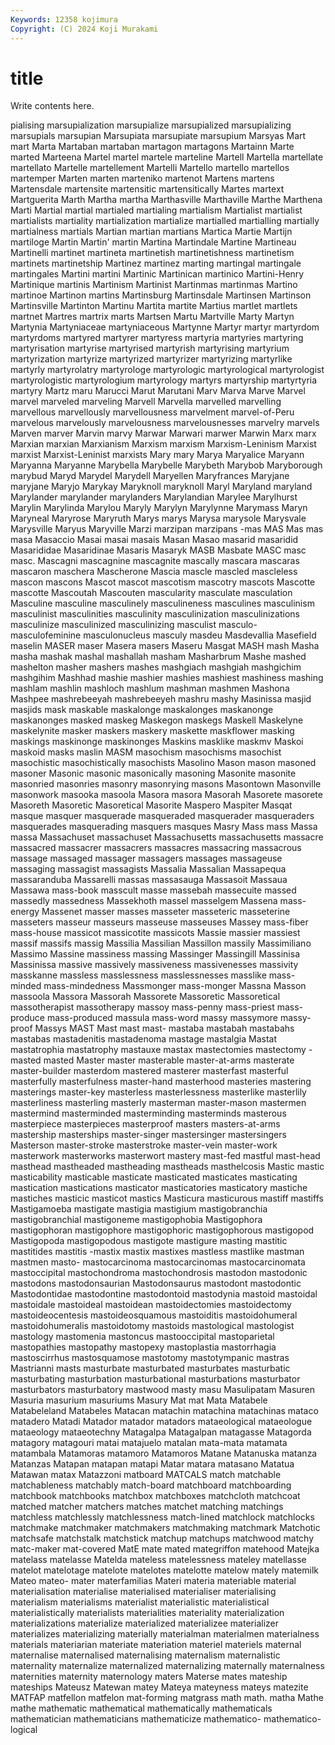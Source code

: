 ```yaml
---
Keywords: 12358 kojimura
Copyright: (C) 2024 Koji Murakami
---
```


# title

Write contents here.



pialising marsupialization marsupialize marsupialized marsupializing marsupials marsupian Marsupiata marsupiate marsupium
Marsyas Mart mart Marta Martaban martaban martagon martagons Martainn Marte
marted Marteena Martel martel martele marteline Martell Martella martellate martellato
Martelle martellement Martelli Martello martello martellos martemper Marten marten marteniko
martenot Martens martens Martensdale martensite martensitic martensitically Martes martext Martguerita
Marth Martha martha Marthasville Marthaville Marthe Marthena Marti Martial martial
martialed martialing martialism Martialist martialist martialists martiality martialization martialize martialled
martialling martially martialness martials Martian martian martians Martica Martie Martijn
martiloge Martin Martin' martin Martina Martindale Martine Martineau Martinelli martinet
martineta martinetish martinetishness martinetism martinets martinetship Martinez martinez marting martingal
martingale martingales Martini martini Martinic Martinican martinico Martini-Henry Martinique martinis
Martinism Martinist Martinmas martinmas Martino martinoe Martinon martins Martinsburg Martinsdale
Martinsen Martinson Martinsville Martinton Martinu Martita martite Martius martlet martlets
martnet Martres martrix marts Martsen Martu Martville Marty Martyn Martynia
Martyniaceae martyniaceous Martynne Martyr martyr martyrdom martyrdoms martyred martyrer martyress
martyria martyries martyring martyrisation martyrise martyrised martyrish martyrising martyrium martyrization
martyrize martyrized martyrizer martyrizing martyrlike martyrly martyrolatry martyrologe martyrologic martyrological
martyrologist martyrologistic martyrologium martyrology martyrs martyrship martyrtyria martyry Martz maru
Marucci Marut Marutani Marv Marva Marve Marvel marvel marveled marveling
Marvell Marvella marvelled marvelling marvellous marvellously marvellousness marvelment marvel-of-Peru marvelous
marvelously marvelousness marvelousnesses marvelry marvels Marven marver Marvin marvy Marwar
Marwari marwer Marwin Marx marx Marxian marxian Marxianism Marxism marxism
Marxism-Leninism Marxist marxist Marxist-Leninist marxists Mary mary Marya Maryalice Maryann
Maryanna Maryanne Marybella Marybelle Marybeth Marybob Maryborough marybud Maryd Marydel
Marydell Maryellen Maryfrances Maryjane maryjane Maryjo Marykay Maryknoll maryknoll Maryl
Maryland maryland Marylander marylander marylanders Marylandian Marylee Marylhurst Marylin Marylinda
Marylou Maryly Marylyn Marylynne Marymass Maryn Maryneal Maryrose Maryruth Marys
marys Marysa marysole Marysvale Marysville Maryus Maryville Marzi marzipan marzipans
-mas MAS Mas mas masa Masaccio Masai masai masais Masan
Masao masarid masaridid Masarididae Masaridinae Masaris Masaryk MASB Masbate MASC
masc masc. Mascagni mascagnine mascagnite mascally mascara mascaras mascaron maschera
Mascherone Mascia mascle mascled mascleless mascon mascons Mascot mascot mascotism
mascotry mascots Mascotte mascotte Mascoutah Mascouten mascularity masculate masculation Masculine
masculine masculinely masculineness masculines masculinism masculinist masculinities masculinity masculinization masculinizations
masculinize masculinized masculinizing masculist masculo- masculofeminine masculonucleus masculy masdeu Masdevallia
Masefield maselin MASER maser Masera masers Maseru Masgat MASH mash
Masha masha mashak mashal mashallah masham Masharbrum Mashe mashed mashelton
masher mashers mashes mashgiach mashgiah mashgichim mashgihim Mashhad mashie mashier
mashies mashiest mashiness mashing mashlam mashlin mashloch mashlum mashman mashmen
Mashona Mashpee mashrebeeyah mashrebeeyeh mashru mashy Masinissa masjid masjids mask
maskable maskalonge maskalonges maskanonge maskanonges masked maskeg Maskegon maskegs Maskell
Maskelyne maskelynite masker maskers maskery maskette maskflower masking maskings maskinonge
maskinonges Maskins masklike maskmv Maskoi maskoid masks maslin MASM masochism
masochisms masochist masochistic masochistically masochists Masolino Mason mason masoned masoner
Masonic masonic masonically masoning Masonite masonite masonried masonries masonry masonrying
masons Masontown Masonville masonwork masooka masoola Masora masora Masorah Masorete
masorete Masoreth Masoretic Masoretical Masorite Maspero Maspiter Masqat masque masquer
masquerade masqueraded masquerader masqueraders masquerades masquerading masquers masques Masry Mass
mass Massa massa Massachuset massachuset Massachusetts massachusetts massacre massacred massacrer
massacrers massacres massacring massacrous massage massaged massager massagers massages massageuse
massaging massagist massagists Massalia Massalian Massapequa massaranduba Massarelli massas massasauga
Massasoit Massaua Massawa mass-book masscult masse massebah massecuite massed massedly
massedness Massekhoth massel masselgem Massena mass-energy Massenet masser masses masseter
masseteric masseterine masseters masseur masseurs masseuse masseuses Massey mass-fiber mass-house
massicot massicotite massicots Massie massier massiest massif massifs massig Massilia
Massilian Massillon massily Massimiliano Massimo Massine massiness massing Massinger Massingill
Massinisa Massinissa massive massively massiveness massivenesses massivity masskanne massless masslessness
masslessnesses masslike mass-minded mass-mindedness Massmonger mass-monger Massna Masson massoola Massora
Massorah Massorete Massoretic Massoretical massotherapist massotherapy massoy mass-penny mass-priest mass-produce
mass-produced massula mass-word massy massymore massy-proof Massys MAST Mast mast
mast- mastaba mastabah mastabahs mastabas mastadenitis mastadenoma mastage mastalgia Mastat
mastatrophia mastatrophy mastauxe mastax mastectomies mastectomy -masted masted Master master
masterable master-at-arms masterate master-builder masterdom mastered masterer masterfast masterful masterfully
masterfulness master-hand masterhood masteries mastering masterings master-key masterless masterlessness masterlike
masterlily masterliness masterling masterly masterman master-mason mastermen mastermind masterminded masterminding
masterminds masterous masterpiece masterpieces masterproof masters masters-at-arms mastership masterships master-singer
mastersinger mastersingers Masterson master-stroke masterstroke master-vein master-work masterwork masterworks masterwort
mastery mast-fed mastful mast-head masthead mastheaded mastheading mastheads masthelcosis Mastic
mastic masticability masticable masticate masticated masticates masticating mastication mastications masticator
masticatories masticatory mastiche mastiches masticic masticot mastics Masticura masticurous mastiff
mastiffs Mastigamoeba mastigate mastigia mastigium mastigobranchia mastigobranchial mastigoneme mastigophobia Mastigophora
mastigophoran mastigophore mastigophoric mastigophorous mastigopod Mastigopoda mastigopodous mastigote mastigure masting
mastitic mastitides mastitis -mastix mastix mastixes mastless mastlike mastman mastmen
masto- mastocarcinoma mastocarcinomas mastocarcinomata mastoccipital mastochondroma mastochondrosis mastodon mastodonic mastodons
mastodonsaurian Mastodonsaurus mastodont mastodontic Mastodontidae mastodontine mastodontoid mastodynia mastoid mastoidal
mastoidale mastoideal mastoidean mastoidectomies mastoidectomy mastoideocentesis mastoideosquamous mastoiditis mastoidohumeral mastoidohumeralis
mastoidotomy mastoids mastological mastologist mastology mastomenia mastoncus mastooccipital mastoparietal mastopathies
mastopathy mastopexy mastoplastia mastorrhagia mastoscirrhus mastosquamose mastotomy mastotympanic mastras Mastrianni
masts masturbate masturbated masturbates masturbatic masturbating masturbation masturbational masturbations masturbator
masturbators masturbatory mastwood masty masu Masulipatam Masuren Masuria masurium masuriums
Masury Mat mat Mata Matabele Matabeleland Matabeles Matacan matachin matachina
matachinas mataco matadero Matadi Matador matador matadors mataeological mataeologue mataeology
mataeotechny Matagalpa Matagalpan matagasse Matagorda matagory matagouri matai matajuelo matalan
mata-mata matamata matambala Matamoras matamoro Matamoros Matane Matanuska matanza Matanzas
Matapan matapan matapi Matar matara matasano Matatua Matawan matax Matazzoni
matboard MATCALS match matchable matchableness matchably match-board matchboard matchboarding matchbook
matchbooks matchbox matchboxes matchcloth matchcoat matched matcher matchers matches matchet
matching matchings matchless matchlessly matchlessness match-lined matchlock matchlocks matchmake matchmaker
matchmakers matchmaking matchmark Matchotic matchsafe matchstalk matchstick matchup matchups matchwood
matchy matc-maker mat-covered MatE mate mated mategriffon matehood Matejka matelass
matelasse Matelda mateless matelessness mateley matellasse matelot matelotage matelote matelotes
matelotte matelow mately matemilk Mateo mateo- mater materfamilias Materi materia
materiable material materialisation materialise materialised materialiser materialising materialism materialisms materialist
materialistic materialistical materialistically materialists materialities materiality materialization materializations materialize materialized
materializee materializer materializes materializing materially materialman materialmen materialness materials materiarian
materiate materiation materiel materiels maternal maternalise maternalised maternalising maternalism maternalistic
maternality maternalize maternalized maternalizing maternally maternalness maternities maternity maternology maters
Materse mates mateship mateships Mateusz Matewan matey Mateya mateyness mateys
matezite MATFAP matfellon matfelon mat-forming matgrass math math. matha Mathe
mathe mathematic mathematical mathematically mathematicals mathematician mathematicians mathematicize mathematico- mathematico-logical
